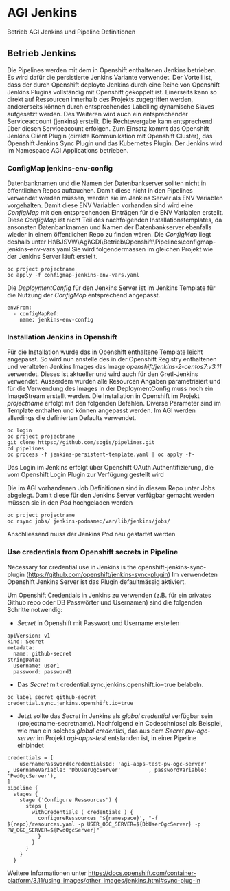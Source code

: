 # AGI Jenkins
Betrieb AGI Jenkins und Pipeline Definitionen

## Betrieb Jenkins
Die Pipelines werden mit dem in Openshift enthaltenen Jenkins betrieben.
Es wird dafür die persistierte Jenkins Variante verwendet. Der Vorteil ist, dass der durch Openshift deployte Jenkins durch eine Reihe von Openshift Jenkins Plugins vollständig mit Openshift gekoppelt ist.
Einerseits kann so direkt auf Ressourcen innerhalb des Projekts zugegriffen werden, andererseits können durch entsprechendes Labelling dynamische Slaves aufgesetzt werden. Des Weiteren wird auch ein entsprechender Serviceaccount (jenkins) erstellt. Die Rechtevergabe kann entsprechend über diesen Serviceacount erfolgen.
Zum Einsatz kommt das Openshift Jenkins Client Plugin (direkte Kommunikation mit Openshift Cluster), das Openshift Jenkins Sync Plugin und das Kubernetes Plugin.
Der Jenkins wird im Namespace AGI Applications betrieben.
### ConfigMap jenkins-env-config
Datenbanknamen und die Namen der Datenbankserver sollten nicht in öffentlichen Repos auftauchen. Damit diese nicht in den Pipelines verwendet werden müssen, werden sie im Jenkins Server als ENV Variablen vorgehalten.
Damit diese ENV Variablen vorhanden sind wird eine *ConfigMap* mit den entsprechenden Einträgen für die ENV Variablen erstellt. Diese *ConfigMap* ist nicht Teil des nachfolgenden Installationstemplates, da ansonsten Datenbanknamen und
Namen der Datenbankserver ebenfalls wieder in einem öffentlichen Repo zu finden wären. Die *ConfigMap* liegt deshalb unter H:\BJSVW\Agi\GDI\Betrieb\Openshift\Pipelines\configmap-jenkins-env-vars.yaml
Sie wird folgendermassen im gleichen Projekt wie der Jenkins Server läuft erstellt.
```
oc project projectname
oc apply -f configmap-jenkins-env-vars.yaml
```
Die *DeploymentConfig* für den Jenkins Server ist im Jenkins Template für die Nutzung der *ConfigMap* entsprechend angepasst.
```
envFrom:
  - configMapRef:
    name: jenkins-env-config
```

### Installation Jenkins in Openshift
Für die Installation wurde das in Openshift enthaltene Template leicht angepasst.
So wird nun anstelle des in der Openshift Registry enthaltenen und veralteten Jenkins Images das Image *openshift/jenkins-2-centos7:v3.11* verwendet. Dieses ist aktueller und wird auch für den Gretl-Jenkins verwendet.
Ausserdem wurden alle Resourcen Angaben parametrisiert und für die Verwendung des Images in der DeploymentConfig muss noch ein ImageStream erstellt werden.
Die Installation in Openshift im Projekt *projectname* erfolgt mit den folgenden Befehlen. Diverse Parameter sind im Template enthalten und können angepasst werden.
Im AGI werden allerdings die definierten Defaults verwendet.

```
oc login
oc project projectname
git clone https://github.com/sogis/pipelines.git
cd pipelines
oc process -f jenkins-persistent-template.yaml | oc apply -f- 
```
Das Login im Jenkins erfolgt über Openshift OAuth Authentifizierung, die vom Openshift Login Plugin zur Verfügung gestellt wird

Die im AGI vorhandenen Job Definitionen sind in diesem Repo unter Jobs abgelegt. Damit diese für den Jenkins Server verfügbar gemacht werden müssen sie in den *Pod* hochgeladen werden
```
oc project projectname
oc rsync jobs/ jenkins-podname:/var/lib/jenkins/jobs/
```
Anschliessend muss der Jenkins *Pod* neu gestartet werden

### Use credentials from Openshift secrets in Pipeline

Necessary for credential use in Jenkins is the openshift-jenkins-sync-plugin (https://github.com/openshift/jenkins-sync-plugin)
Im verwendeten Openshift Jenkins Server ist das Plugin defaultmässig aktiviert.

Um Openshift Credentials in Jenkins zu verwenden (z.B. für ein privates Github repo oder DB Passwörter und Usernamen) sind die folgenden Schritte notwendig:

* *Secret* in Openshift mit Passwort und Username erstellen
```
apiVersion: v1
kind: Secret
metadata:
  name: github-secret
stringData:
  username: user1
  password: password1
```
* Das *Secret* mit credential.sync.jenkins.openshift.io=true belabeln.
```
oc label secret github-secret credential.sync.jenkins.openshift.io=true
```
* Jetzt sollte das *Secret* in Jenkins als *global credential* verfügbar sein (projectname-secretname). Nachfolgend ein Codeschnipsel als Beispiel, wie man ein solches *global credential*, das aus dem *Secret* 
*pw-ogc-server* im Projekt *agi-apps-test* entstanden ist, in einer Pipeline einbindet
```
credentials = [
    usernamePassword(credentialsId: 'agi-apps-test-pw-ogc-server'          , usernameVariable: 'DbUserOgcServer'         , passwordVariable: 'PwdOgcServer'),
]
pipeline {
  stages {
    stage ('Configure Ressources') {
      steps {
        withCredentials ( credentials ) {
          configureRessources '${namespace}', "-f ${repo}/resources.yaml -p USER_OGC_SERVER=${DbUserOgcServer} -p PW_OGC_SERVER=${PwdOgcServer}"
          }
        }
      }
    }
  }
```

Weitere Informationen unter https://docs.openshift.com/container-platform/3.11/using_images/other_images/jenkins.html#sync-plug-in
